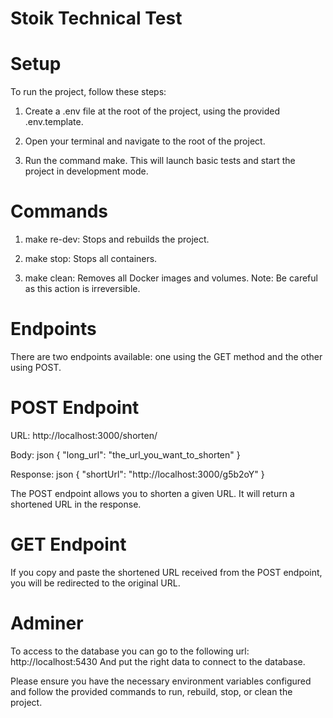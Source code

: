 # Stoik Technical Test

# Setup
To run the project, follow these steps:

 1. Create a .env file at the root of the project, using the provided .env.template.

 2. Open your terminal and navigate to the root of the project.

 3. Run the command make. This will launch basic tests and start the project in development mode.

# Commands
 1. make re-dev: Stops and rebuilds the project.

 2. make stop: Stops all containers.

 3. make clean: Removes all Docker images and volumes. Note: Be careful as this action is irreversible.

# Endpoints
There are two endpoints available: one using the GET method and the other using POST.

# POST Endpoint
URL: http://localhost:3000/shorten/

Body:
json
{
    "long_url": "the_url_you_want_to_shorten"
}

Response:
json
{
    "shortUrl": "http://localhost:3000/g5b2oY"
}

The POST endpoint allows you to shorten a given URL. It will return a shortened URL in the response.

# GET Endpoint
If you copy and paste the shortened URL received from the POST endpoint, you will be redirected to the original URL.

# Adminer
To access to the database you can go to the following url: http://localhost:5430
And put the right data to connect to the database.

Please ensure you have the necessary environment variables configured and follow the provided commands to run, rebuild, stop, or clean the project.

